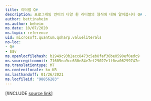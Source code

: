 ```yaml
---
title: 리터럴 Q#
description: 프로그래밍 언어의 다양 한 리터럴의 형식에 대해 알아봅니다 Q# .
author: bettinaheim
ms.author: beheim
ms.date: 10/07/2020
ms.topic: reference
uid: microsoft.quantum.qsharp.valueliterals
no-loc:
- Q#
- $$v
ms.openlocfilehash: b1949c93b2acc8473c5eb8faf36be0590ef0edc9
ms.sourcegitcommit: 71605ea9cc630e84e7ef29027e1f0ea06299747e
ms.translationtype: MT
ms.contentlocale: ko-KR
ms.lasthandoff: 01/26/2021
ms.locfileid: "98856283"
---
```

<!---
# Literals in Q#
-->

[!INCLUDE [source link](~/includes/qsharp-language/Specifications/Language/3_Expressions/ValueLiterals.md)]

